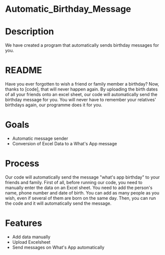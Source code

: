 # Automatic_Birthday_Message
# Description
We have created a program that automatically sends birthday messages for you.
# README
Have you ever forgotten to wish a friend or family member a birthday? Now, thanks to [code], that will never happen again. By uploading the birth dates of all your friends onto an excel sheet, our code will automatically send the birthday message for you. You will never have to remember your relatives' birthdays again, our programme does it for you.
# Goals
- Automatic message sender
- Conversion of Excel Data to a What's App message
# Process
Our code will automatically send the message "what's app birthday" to your friends and family. First of all, before running our code, you need to manually enter the data on an Excel sheet. You need to add the person's name, phone number and date of birth. You can add as many people as you wish, even if several of them are born on the same day. Then, you can run the code and it will automatically send the message. 
# Features
- Add data manually
- Upload Excelsheet 
- Send messages on What's App automatically
